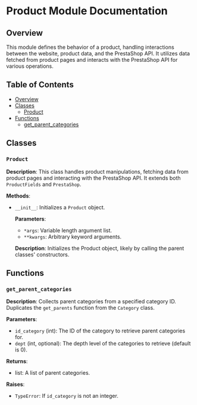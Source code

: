 # Product Module Documentation

## Overview

This module defines the behavior of a product, handling interactions between the website, product data, and the PrestaShop API. It utilizes data fetched from product pages and interacts with the PrestaShop API for various operations.

## Table of Contents

* [Overview](#overview)
* [Classes](#classes)
    * [Product](#product)
* [Functions](#functions)
    * [get_parent_categories](#get_parent_categories)


## Classes

### `Product`

**Description**: This class handles product manipulations, fetching data from product pages and interacting with the PrestaShop API. It extends both `ProductFields` and `PrestaShop`.

**Methods**:

- `__init__`: Initializes a `Product` object.

    **Parameters**:
    - `*args`: Variable length argument list.
    - `**kwargs`: Arbitrary keyword arguments.

    **Description**: Initializes the Product object, likely by calling the parent classes' constructors.


## Functions

### `get_parent_categories`

**Description**: Collects parent categories from a specified category ID. Duplicates the `get_parents` function from the `Category` class.

**Parameters**:
- `id_category` (int): The ID of the category to retrieve parent categories for.
- `dept` (int, optional): The depth level of the categories to retrieve (default is 0).

**Returns**:
- list: A list of parent categories.

**Raises**:
- `TypeError`: If `id_category` is not an integer.